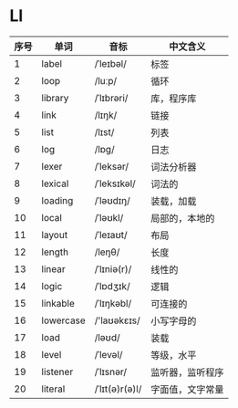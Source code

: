 # Ll

| 序号 | 单词        | 音标             | 中文含义     |
|----|-----------|----------------|----------|
| 1  | label     | /ˈleɪbəl/      | 标签       |
| 2  | loop      | /luːp/         | 循环       |
| 3  | library   | /ˈlɪbrəri/     | 库，程序库    |
| 4  | link      | /lɪŋk/         | 链接       |
| 5  | list      | /lɪst/         | 列表       |
| 6  | log       | /lɒɡ/          | 日志       |
| 7  | lexer     | /ˈleksər/      | 词法分析器    |
| 8  | lexical   | /ˈleksɪkəl/    | 词法的      |
| 9  | loading   | /ˈləʊdɪŋ/      | 装载，加载    |
| 10 | local     | /ˈləʊkl/       | 局部的，本地的  |
| 11 | layout    | /ˈleɪaʊt/      | 布局       |
| 12 | length    | /leŋθ/         | 长度       |
| 13 | linear    | /ˈlɪniə(r)/    | 线性的      |
| 14 | logic     | /ˈlɒdʒɪk/      | 逻辑       |
| 15 | linkable  | /ˈlɪŋkəbl/     | 可连接的     |
| 16 | lowercase | /'laʊəkɛɪs/    | 小写字母的    |
| 17 | load      | /ləʊd/         | 装载       |
| 18 | level     | /ˈlevəl/       | 等级，水平    |
| 19 | listener  | /ˈlɪsnər/      | 监听器，监听程序 |
| 20 | literal   | /ˈlɪt(ə)r(ə)l/ | 字面值，文字常量 |
